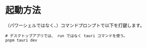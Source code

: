 # 起動方法

（パワーシェルではなく、）コマンドプロンプトで以下を打鍵します。  

```shell
# デスクトップアプリでは、 run ではなく tauri コマンドを使う。
pnpm tauri dev
```
